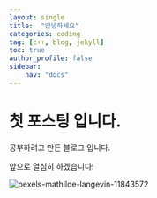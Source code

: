 ```yaml
---
layout: single
title:  "안녕하세요"
categories: coding
tag: [c++, blog, jekyll]
toc: true
author_profile: false
sidebar: 
    nav: "docs"
---
```


# 첫 포스팅 입니다. 

공부하려고 만든 블로그 입니다.

앞으로 열심히 하겠습니다!



![pexels-mathilde-langevin-11843572]({{site.url}}/images/2023-05-14-first/pexels-mathilde-langevin-11843572.jpg)